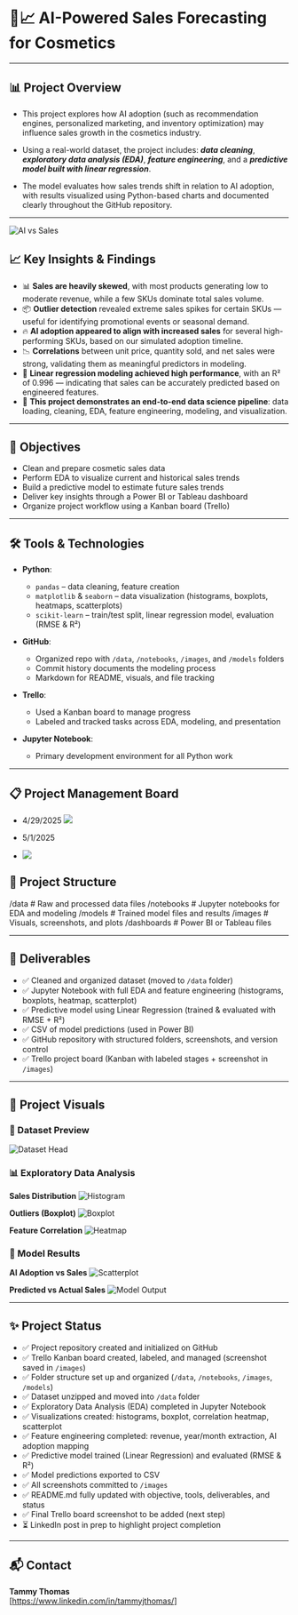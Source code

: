 # 💄📈 AI-Powered Sales Forecasting for Cosmetics


---


## 📊 Project Overview

- This project explores how AI adoption (such as recommendation engines, personalized marketing, and inventory optimization) may influence sales growth in the cosmetics industry.

- Using a real-world dataset, the project includes:
***data cleaning***, ***exploratory data analysis (EDA)***, ***feature engineering***, and a ***predictive model built with linear regression***. 

- The model evaluates how sales trends shift in relation to AI adoption, with results visualized using Python-based charts and documented clearly throughout the GitHub repository.

---

![AI vs Sales](https://github.com/TammyTheAnalyst/Predicting-Cosmetic-Sales-Growth-with-AI-Adoption/blob/main/images/Screenshot%20(4675).png)


## 📈 Key Insights & Findings

- 📊 **Sales are heavily skewed**, with most products generating low to moderate revenue, while a few SKUs dominate total sales volume.
- 📦 **Outlier detection** revealed extreme sales spikes for certain SKUs — useful for identifying promotional events or seasonal demand.
- 🔥 **AI adoption appeared to align with increased sales** for several high-performing SKUs, based on our simulated adoption timeline.
- 📉 **Correlations** between unit price, quantity sold, and net sales were strong, validating them as meaningful predictors in modeling.
- 🤖 **Linear regression modeling achieved high performance**, with an R² of 0.996 — indicating that sales can be accurately predicted based on engineered features.
- 📂 **This project demonstrates an end-to-end data science pipeline**: data loading, cleaning, EDA, feature engineering, modeling, and visualization.


---

## 🎯 Objectives

- Clean and prepare cosmetic sales data
- Perform EDA to visualize current and historical sales trends
- Build a predictive model to estimate future sales trends
- Deliver key insights through a Power BI or Tableau dashboard
- Organize project workflow using a Kanban board (Trello)

---

## 🛠️ Tools & Technologies

- **Python**:  
  - `pandas` – data cleaning, feature creation  
  - `matplotlib` & `seaborn` – data visualization (histograms, boxplots, heatmaps, scatterplots)  
  - `scikit-learn` – train/test split, linear regression model, evaluation (RMSE & R²)

- **GitHub**:  
  - Organized repo with `/data`, `/notebooks`, `/images`, and `/models` folders  
  - Commit history documents the modeling process  
  - Markdown for README, visuals, and file tracking

- **Trello**:  
  - Used a Kanban board to manage progress  
  - Labeled and tracked tasks across EDA, modeling, and presentation

- **Jupyter Notebook**:  
  - Primary development environment for all Python work


---

## 📋 Project Management Board

- 4/29/2025
![](https://github.com/TammyTheAnalyst/Predicting-Cosmetic-Sales-Growth-with-AI-Adoption/blob/main/images/Screenshot%20(4668).png)

- 5/1/2025
- ![](https://github.com/TammyTheAnalyst/Predicting-Cosmetic-Sales-Growth-with-AI-Adoption/blob/main/images/Screenshot%20(4682).png)



## 📁 Project Structure

/data # Raw and processed data files
/notebooks # Jupyter notebooks for EDA and modeling
/models # Trained model files and results
/images # Visuals, screenshots, and plots
/dashboards # Power BI or Tableau files


---

## 📌 Deliverables

- ✅ Cleaned and organized dataset (moved to `/data` folder)
- ✅ Jupyter Notebook with full EDA and feature engineering (histograms, boxplots, heatmap, scatterplot)
- ✅ Predictive model using Linear Regression (trained & evaluated with RMSE + R²)
- ✅ CSV of model predictions (used in Power BI)
- ✅ GitHub repository with structured folders, screenshots, and version control
- ✅ Trello project board (Kanban with labeled stages + screenshot in `/images`)


---


## 📸 Project Visuals

### 👀 Dataset Preview
![Dataset Head](https://github.com/TammyTheAnalyst/Predicting-Cosmetic-Sales-Growth-with-AI-Adoption/blob/main/images/Screenshot%20(4669).png)

### 📊 Exploratory Data Analysis

**Sales Distribution**
![Histogram](https://github.com/TammyTheAnalyst/Predicting-Cosmetic-Sales-Growth-with-AI-Adoption/blob/main/images/Screenshot%20(4671).png)

**Outliers (Boxplot)**
![Boxplot](https://github.com/TammyTheAnalyst/Predicting-Cosmetic-Sales-Growth-with-AI-Adoption/blob/main/images/Screenshot%20(4683).png)

**Feature Correlation**
![Heatmap](https://github.com/TammyTheAnalyst/Predicting-Cosmetic-Sales-Growth-with-AI-Adoption/blob/main/images/Screenshot%20(4673).png)

### 🤖 Model Results

**AI Adoption vs Sales**
![Scatterplot](https://github.com/TammyTheAnalyst/Predicting-Cosmetic-Sales-Growth-with-AI-Adoption/blob/main/images/Screenshot%20(4675).png)

**Predicted vs Actual Sales**
![Model Output](https://github.com/TammyTheAnalyst/Predicting-Cosmetic-Sales-Growth-with-AI-Adoption/blob/main/images/Screenshot%20(4681).png)


---

## ✨ Project Status

- ✅ Project repository created and initialized on GitHub
- ✅ Trello Kanban board created, labeled, and managed (screenshot saved in `/images`)
- ✅ Folder structure set up and organized (`/data`, `/notebooks`, `/images`, `/models`)
- ✅ Dataset unzipped and moved into `/data` folder
- ✅ Exploratory Data Analysis (EDA) completed in Jupyter Notebook
- ✅ Visualizations created: histograms, boxplot, correlation heatmap, scatterplot
- ✅ Feature engineering completed: revenue, year/month extraction, AI adoption mapping
- ✅ Predictive model trained (Linear Regression) and evaluated (RMSE & R²)
- ✅ Model predictions exported to CSV
- ✅ All screenshots committed to `/images`
- ✅ README.md fully updated with objective, tools, deliverables, and status
- ✅ Final Trello board screenshot to be added (next step)
- ⏳ LinkedIn post in prep to highlight project completion

 

---

## 📬 Contact 

**Tammy Thomas**  
[https://www.linkedin.com/in/tammyjthomas/]  

